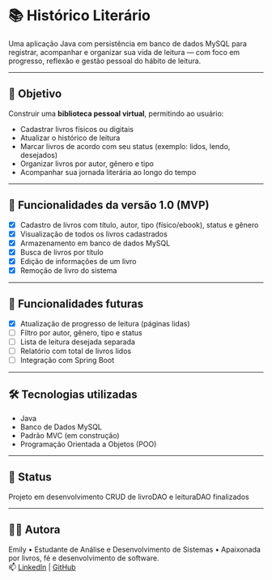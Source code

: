 # 📚 Histórico Literário

Uma aplicação Java com persistência em banco de dados MySQL para registrar, acompanhar e organizar sua vida de leitura — com foco em progresso, reflexão e gestão pessoal do hábito de leitura.

---

## 🎯 Objetivo
Construir uma **biblioteca pessoal virtual**, permitindo ao usuário:

- Cadastrar livros físicos ou digitais
- Atualizar o histórico de leitura
- Marcar livros de acordo com seu status (exemplo: lidos, lendo, desejados)
- Organizar livros por autor, gênero e tipo
- Acompanhar sua jornada literária ao longo do tempo

---

## 🌟 Funcionalidades da versão 1.0 (MVP)
- [x] Cadastro de livros com título, autor, tipo (físico/ebook), status e gênero
- [x] Visualização de todos os livros cadastrados
- [x] Armazenamento em banco de dados MySQL
- [x] Busca de livros por título
- [x] Edição de informações de um livro
- [x] Remoção de livro do sistema

---

## 🔮 Funcionalidades futuras
- [x] Atualização de progresso de leitura (páginas lidas)
- [ ] Filtro por autor, gênero, tipo e status
- [ ] Lista de leitura desejada separada
- [ ] Relatório com total de livros lidos
- [ ] Integração com Spring Boot

---

## 🛠️ Tecnologias utilizadas
- Java
- Banco de Dados MySQL
- Padrão MVC (em construção)
- Programação Orientada a Objetos (POO)

---

## 🚧 Status
Projeto em desenvolvimento
CRUD de livroDAO e leituraDAO finalizados

---

## 👩‍💻 Autora

Emily • Estudante de Análise e Desenvolvimento de Sistemas • Apaixonada por livros, fé e desenvolvimento de software.  
📫 [LinkedIn](https://www.linkedin.com/in/emily-neves-nascimento-17a2a7326/) | [GitHub](https://github.com/emilynvs)